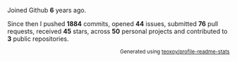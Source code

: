 Joined Github **6** years ago.

Since then I pushed **1884** commits, opened **44** issues, submitted **76** pull requests, received **45** stars, across **50** personal projects and contributed to **3** public repositories.

<p align="right"><sub>Generated using <a href="https://github.com/marketplace/actions/profile-readme-stats">teoxoy/profile-readme-stats</a></sub></p>
